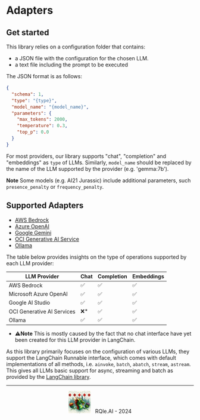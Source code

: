 # Adapters

## Get started
This library relies on a configuration folder that contains:
* a JSON file with the configuration for the chosen LLM.
* a text file including the prompt to be executed

The JSON format is as follows:
```json
{
  "schema": 1,
  "type": "{type}",
  "model_name": "{model_name}",
  "parameters": {
    "max_tokens": 2000,
    "temperature": 0.3,
    "top_p": 0.0
  }
}
```
For most providers, our library supports "chat", "completion" and "embeddings" as `type` of LLMs. Similarly, `model_name` should be replaced by the name of the LLM supported by the provider (e.g. 'gemma:7b').

**Note** Some models (e.g. AI21 Jurassic) include additional parameters, such `presence_penalty` or `frequency_penalty`.

## Supported Adapters
* [AWS Bedrock](adapters/aws_bedrock_adapter.ipynb)
* [Azure OpenAI](adapters/azure_openai_adapter.ipynb)
* [Google Gemini](adapters/google_gemini_adapter.ipynb)
* [OCI Generative AI Service](adapters/oci_adapter.ipynb)
* [Ollama](adapters/ollama_adapter.ipynb)

The table below provides insights on the type of operations supported by each LLM provider:

| LLM Provider               | Chat | Completion | Embeddings |
|----------------------------|------|------------|------------|
| AWS Bedrock                | ✅    | ✅          | ✅          |
| Microsoft Azure OpenAI     | ✅    | ✅          | ✅          |
| Google AI Studio           | ✅    | ✅          | ✅          |
| OCI Generative AI Services | ❌*   | ✅          | ✅          |
| Ollama                     | ✅    | ✅          | ✅          |

* ⚠️**Note** This is mostly caused by the fact that no chat interface have yet been created for this LLM provider in LangChain.

As this library primarily focuses on the configuration of various LLMs, they support the LangChain Runnable interface, which comes with default implementations of all methods, i.e. `ainvoke`, `batch`, `abatch`, `stream`, `astream`. This gives all LLMs basic support for async, streaming and batch as provided by the [LangChain library](https://python.langchain.com/docs/integrations/llms/).

<div style="text-align: center;">
  <hr/>
  <img src="../../img/rqle_ai_logo_alt.jpeg" alt="RQle.AI" width="60"/>
  &nbsp; RQle.AI - 2024
</div>